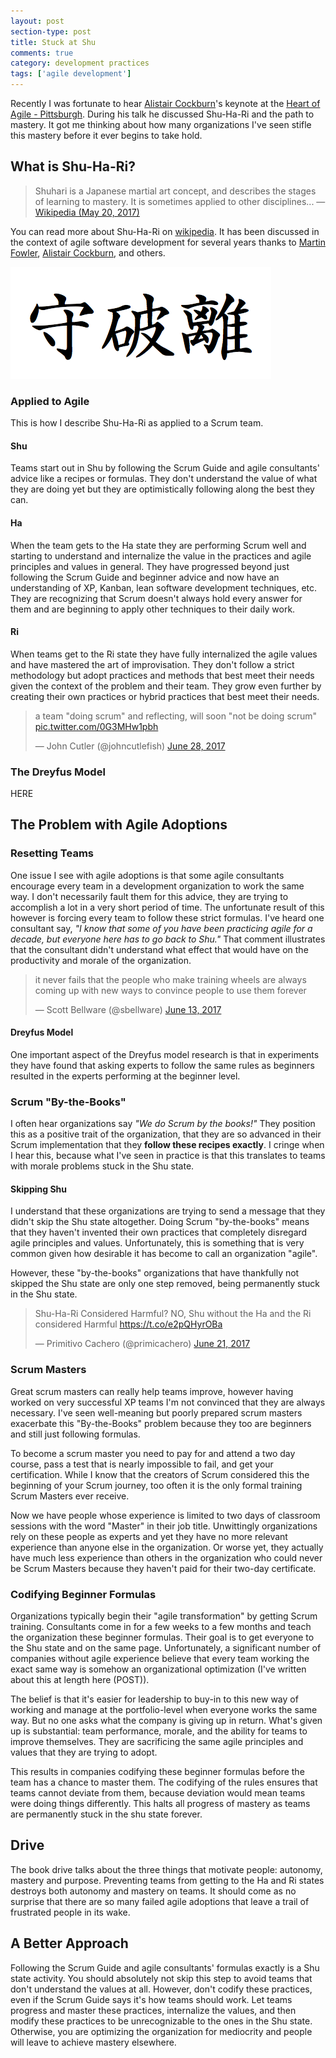 ```yaml
---
layout: post
section-type: post
title: Stuck at Shu
comments: true
category: development practices
tags: ['agile development']
---
```


Recently I was fortunate to hear [Alistair Cockburn](http://www.alistaircockburn.us)'s keynote at the [Heart of Agile - Pittsburgh](http://heartofagile.com/heart-of-agile-conferences/heart-of-agile-pittsburgh-2017/). During his talk he discussed Shu-Ha-Ri and the path to mastery. It got me thinking about how many organizations I've seen stifle this mastery before it ever begins to take hold. 

## What is Shu-Ha-Ri?

> Shuhari is a Japanese martial art concept, and describes the stages of learning to mastery. It is sometimes applied to other disciplines...
> &mdash; [Wikipedia (May 20, 2017)](https://en.wikipedia.org/wiki/Shuhari)

You can read more about Shu-Ha-Ri on [wikipedia](https://en.wikipedia.org/wiki/Shuhari). It has been discussed in the context of agile software development for several years thanks to [Martin Fowler](https://martinfowler.com/bliki/ShuHaRi.html), [Alistair Cockburn](http://alistair.cockburn.us), and others. 

<img class="img-responsive" src="/img/shu-ha-ri.png" alt="Shu Ha Ri" />

### Applied to Agile

This is how I describe Shu-Ha-Ri as applied to a Scrum team.

#### Shu

Teams start out in Shu by following the Scrum Guide and agile consultants' advice like a recipes or formulas. They don't understand the value of what they are doing yet but they are optimistically following along the best they can. 

#### Ha

When the team gets to the Ha state they are performing Scrum well and starting to understand and internalize the value in the practices and agile principles and values in general. They have progressed beyond just following the Scrum Guide and beginner advice and now have an understanding of XP, Kanban, lean software development techniques, etc. They are recognizing that Scrum doesn't always hold every answer for them and are beginning to apply other techniques to their daily work.

#### Ri

When teams get to the Ri state they have fully internalized the agile values and have mastered the art of improvisation. They don't follow a strict methodology but adopt practices and methods that best meet their needs given the context of the problem and their team. They grow even further by creating their own practices or hybrid practices that best meet their needs. 

<blockquote class="twitter-tweet" data-lang="en"><p lang="en" dir="ltr">a team &quot;doing scrum&quot; and reflecting, will soon &quot;not be doing scrum&quot; <a href="https://t.co/0G3MHw1pbh">pic.twitter.com/0G3MHw1pbh</a></p>&mdash; John Cutler (@johncutlefish) <a href="https://twitter.com/johncutlefish/status/880188039011508224">June 28, 2017</a></blockquote>
<script async src="//platform.twitter.com/widgets.js" charset="utf-8"></script>
 
### The Dreyfus Model 
HERE

## The Problem with Agile Adoptions

### Resetting Teams

One issue I see with agile adoptions is that some agile consultants encourage every team in a development organization to work the same way. I don't necessarily fault them for this advice, they are trying to accomplish a lot in a very short period of time. The unfortunate result of this however is forcing every team to follow these strict formulas. I've heard one consultant say, _"I know that some of you have been practicing agile for a decade, but everyone here has to go back to Shu."_ That comment illustrates that the consultant didn't understand what effect that would have on the productivity and morale of the organization. 

<blockquote class="twitter-tweet" data-lang="en"><p lang="en" dir="ltr">it never fails that the people who make training wheels are always coming up with new ways to convince people to use them forever</p>&mdash; Scott Bellware (@sbellware) <a href="https://twitter.com/sbellware/status/874772995960688640">June 13, 2017</a></blockquote>
<script async src="//platform.twitter.com/widgets.js" charset="utf-8"></script>


#### Dreyfus Model
One important aspect of the Dreyfus model research is that in experiments they have found that asking experts to follow the same rules as beginners resulted in the experts performing at the beginner level. 

### Scrum "By-the-Books"
I often hear organizations say _"We do Scrum by the books!"_ They position this as a positive trait of the organization, that they are so advanced in their Scrum implementation that they **follow these recipes exactly**. I cringe when I hear this, because what I've seen in practice is that this translates to teams with morale problems stuck in the Shu state.

#### Skipping Shu

I understand that these organizations are trying to send a message that they didn't skip the Shu state altogether. Doing Scrum "by-the-books" means that they haven't invented their own practices that completely disregard agile principles and values. Unfortunately, this is something that is very common given how desirable it has become to call an organization "agile".

However, these "by-the-books" organizations that have thankfully not skipped the Shu state are only one step removed, being permanently stuck in the Shu state.

<blockquote class="twitter-tweet" data-lang="en"><p lang="en" dir="ltr">Shu-Ha-Ri Considered Harmful? NO, Shu without the Ha and the Ri considered Harmful <a href="https://t.co/e2pQHyrOBa">https://t.co/e2pQHyrOBa</a></p>&mdash; Primitivo Cachero (@primicachero) <a href="https://twitter.com/primicachero/status/877418470140518400">June 21, 2017</a></blockquote>
<script async src="//platform.twitter.com/widgets.js" charset="utf-8"></script>

### Scrum Masters

Great scrum masters can really help teams improve, however having worked on very successful XP teams I'm not convinced that they are always necessary. I've seen well-meaning but poorly prepared scrum masters exacerbate this "By-the-Books" problem because they too are beginners and still just following formulas. 

To become a scrum master you need to pay for and attend a two day course, pass a test that is nearly impossible to fail, and get your certification. While I know that the creators of Scrum considered this the beginning of your Scrum journey, too often it is the only formal training Scrum Masters ever receive. 

Now we have people whose experience is limited to two days of classroom sessions with the word "Master" in their job title. Unwittingly organizations rely on these people as experts and yet they have no more relevant experience than anyone else in the organization. Or worse yet, they actually have much less experience than others in the organization who could never be Scrum Masters because they haven't paid for their two-day certificate. 

### Codifying Beginner Formulas

Organizations typically begin their "agile transformation" by getting Scrum training. Consultants come in for a few weeks to a few months and teach the organization these beginner formulas. Their goal is to get everyone to the Shu state and on the same page. Unfortunately, a significant number of companies without agile experience believe that every team working the exact same way is somehow an organizational optimization (I've written about this at length here (POST)).

The belief is that it's easier for leadership to buy-in to this new way of working and manage at the portfolio-level when everyone works the same way. But no one asks what the company is giving up in return. What's given up is substantial: team performance, morale, and the ability for teams to improve themselves. They are sacrificing the same agile principles and values that they are trying to adopt. 

This results in companies codifying these beginner formulas before the team has a chance to master them. The codifying of the rules ensures that teams cannot deviate from them, because deviation would mean teams were doing things differently. This halts all progress of mastery as teams are permanently stuck in the shu state forever.

## Drive
The book drive talks about the three things that motivate people: autonomy, mastery and purpose. Preventing teams from getting to the Ha and Ri states destroys both autonomy and mastery on teams. It should come as no surprise that there are so many failed agile adoptions that leave a trail of frustrated people in its wake. 

## A Better Approach

Following the Scrum Guide and agile consultants' formulas exactly is a Shu state activity. You should absolutely not skip this step to avoid teams that don't understand the values at all. However, don't codify these practices, even if the Scrum Guide says it's how teams should work. Let teams progress and master these practices, internalize the values, and then modify these practices to be unrecognizable to the ones in the Shu state. Otherwise, you are optimizing the organization for mediocrity and people will leave to achieve mastery elsewhere. 